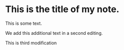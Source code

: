 # This is the title of my **note**.

This is some text.

We add this additional text in a second editing.

This is third modification
